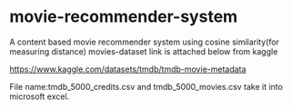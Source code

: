 # movie-recommender-system
A content based movie recommender system using cosine similarity(for measuring distance)
movies-dataset link is attached below from kaggle


https://www.kaggle.com/datasets/tmdb/tmdb-movie-metadata


File name:tmdb_5000_credits.csv
and tmdb_5000_movies.csv
take it into microsoft excel.
